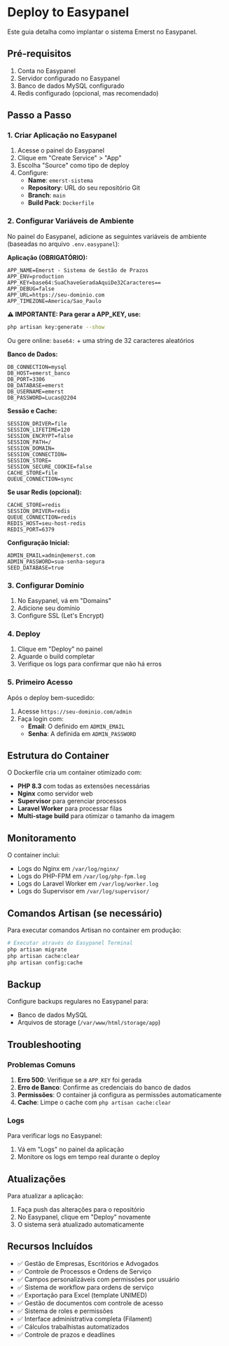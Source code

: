 # Deploy to Easypanel

Este guia detalha como implantar o sistema Emerst no Easypanel.

## Pré-requisitos

1. Conta no Easypanel
2. Servidor configurado no Easypanel
3. Banco de dados MySQL configurado
4. Redis configurado (opcional, mas recomendado)

## Passo a Passo

### 1. Criar Aplicação no Easypanel

1. Acesse o painel do Easypanel
2. Clique em "Create Service" > "App"
3. Escolha "Source" como tipo de deploy
4. Configure:
   - **Name**: `emerst-sistema`
   - **Repository**: URL do seu repositório Git
   - **Branch**: `main`
   - **Build Pack**: `Dockerfile`

### 2. Configurar Variáveis de Ambiente

No painel do Easypanel, adicione as seguintes variáveis de ambiente (baseadas no arquivo `.env.easypanel`):

**Aplicação (OBRIGATÓRIO):**
```
APP_NAME=Emerst - Sistema de Gestão de Prazos
APP_ENV=production
APP_KEY=base64:SuaChaveGeradaAquiDe32Caracteres==
APP_DEBUG=false
APP_URL=https://seu-dominio.com
APP_TIMEZONE=America/Sao_Paulo
```

**⚠️ IMPORTANTE: Para gerar a APP_KEY, use:**
```bash
php artisan key:generate --show
```
Ou gere online: `base64:` + uma string de 32 caracteres aleatórios

**Banco de Dados:**
```
DB_CONNECTION=mysql
DB_HOST=emerst_banco
DB_PORT=3306
DB_DATABASE=emerst
DB_USERNAME=emerst
DB_PASSWORD=Lucas@2204
```

**Sessão e Cache:**
```
SESSION_DRIVER=file
SESSION_LIFETIME=120
SESSION_ENCRYPT=false
SESSION_PATH=/
SESSION_DOMAIN=
SESSION_CONNECTION=
SESSION_STORE=
SESSION_SECURE_COOKIE=false
CACHE_STORE=file
QUEUE_CONNECTION=sync
```

**Se usar Redis (opcional):**
```
CACHE_STORE=redis
SESSION_DRIVER=redis
QUEUE_CONNECTION=redis
REDIS_HOST=seu-host-redis
REDIS_PORT=6379
```

**Configuração Inicial:**
```
ADMIN_EMAIL=admin@emerst.com
ADMIN_PASSWORD=sua-senha-segura
SEED_DATABASE=true
```

### 3. Configurar Domínio

1. No Easypanel, vá em "Domains"
2. Adicione seu domínio
3. Configure SSL (Let's Encrypt)

### 4. Deploy

1. Clique em "Deploy" no painel
2. Aguarde o build completar
3. Verifique os logs para confirmar que não há erros

### 5. Primeiro Acesso

Após o deploy bem-sucedido:

1. Acesse `https://seu-dominio.com/admin`
2. Faça login com:
   - **Email**: O definido em `ADMIN_EMAIL`
   - **Senha**: A definida em `ADMIN_PASSWORD`

## Estrutura do Container

O Dockerfile cria um container otimizado com:

- **PHP 8.3** com todas as extensões necessárias
- **Nginx** como servidor web
- **Supervisor** para gerenciar processos
- **Laravel Worker** para processar filas
- **Multi-stage build** para otimizar o tamanho da imagem

## Monitoramento

O container inclui:

- Logs do Nginx em `/var/log/nginx/`
- Logs do PHP-FPM em `/var/log/php-fpm.log`
- Logs do Laravel Worker em `/var/log/worker.log`
- Logs do Supervisor em `/var/log/supervisor/`

## Comandos Artisan (se necessário)

Para executar comandos Artisan no container em produção:

```bash
# Executar através do Easypanel Terminal
php artisan migrate
php artisan cache:clear
php artisan config:cache
```

## Backup

Configure backups regulares no Easypanel para:
- Banco de dados MySQL
- Arquivos de storage (`/var/www/html/storage/app`)

## Troubleshooting

### Problemas Comuns

1. **Erro 500**: Verifique se a `APP_KEY` foi gerada
2. **Erro de Banco**: Confirme as credenciais do banco de dados
3. **Permissões**: O container já configura as permissões automaticamente
4. **Cache**: Limpe o cache com `php artisan cache:clear`

### Logs

Para verificar logs no Easypanel:
1. Vá em "Logs" no painel da aplicação
2. Monitore os logs em tempo real durante o deploy

## Atualizações

Para atualizar a aplicação:
1. Faça push das alterações para o repositório
2. No Easypanel, clique em "Deploy" novamente
3. O sistema será atualizado automaticamente

## Recursos Incluídos

- ✅ Gestão de Empresas, Escritórios e Advogados
- ✅ Controle de Processos e Ordens de Serviço
- ✅ Campos personalizáveis com permissões por usuário
- ✅ Sistema de workflow para ordens de serviço
- ✅ Exportação para Excel (template UNIMED)
- ✅ Gestão de documentos com controle de acesso
- ✅ Sistema de roles e permissões
- ✅ Interface administrativa completa (Filament)
- ✅ Cálculos trabalhistas automatizados
- ✅ Controle de prazos e deadlines